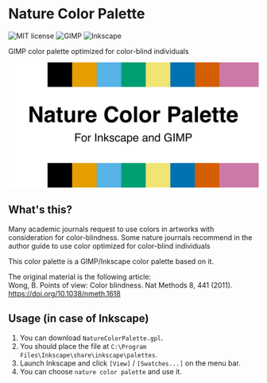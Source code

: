 # Nature Color Palette

![MIT license](https://img.shields.io/github/license/atsuyaw/NatureColorPalette) ![GIMP](https://img.shields.io/badge/-GIMP-5C5543.svg?style=flat&logo=GIMP) ![Inkscape](https://img.shields.io/badge/-Inkscape-000.svg?style=flat&logo=Inkscape)

GIMP color palette optimized for color-blind individuals

![image](./SocialPreview/banner.png)

## What's this?

Many academic journals request to use colors in artworks with consideration for color-blindness.
Some nature journals recommend in the author guide to use color optimized for color-blind individuals

This color palette is a GIMP/Inkscape color palette based on it.

The original material is the following article:  
Wong, B. Points of view: Color blindness. Nat Methods 8, 441 (2011). https://doi.org/10.1038/nmeth.1618

## Usage (in case of Inkscape)
1. You can download `NatureColorPalette.gpl`.
1. You should place the file at `C:\Program Files\Inkscape\share\inkscape\palettes`.
1. Launch Inkscape and click `[View]` / `[Swatches...]` on the menu bar.
1. You can choose `nature color palette` and use it.
